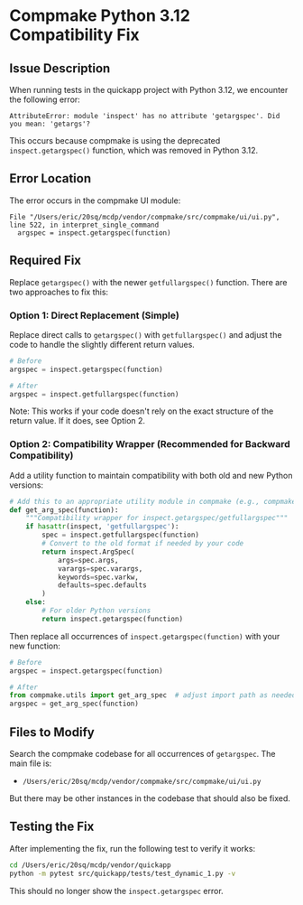 # Compmake Python 3.12 Compatibility Fix

## Issue Description

When running tests in the quickapp project with Python 3.12, we encounter the following error:

```
AttributeError: module 'inspect' has no attribute 'getargspec'. Did you mean: 'getargs'?
```

This occurs because compmake is using the deprecated `inspect.getargspec()` function, which was removed in Python 3.12.

## Error Location

The error occurs in the compmake UI module:

```
File "/Users/eric/20sq/mcdp/vendor/compmake/src/compmake/ui/ui.py", line 522, in interpret_single_command
  argspec = inspect.getargspec(function)
```

## Required Fix

Replace `getargspec()` with the newer `getfullargspec()` function. There are two approaches to fix this:

### Option 1: Direct Replacement (Simple)

Replace direct calls to `getargspec()` with `getfullargspec()` and adjust the code to handle the slightly different return values.

```python
# Before
argspec = inspect.getargspec(function)

# After
argspec = inspect.getfullargspec(function)
```

Note: This works if your code doesn't rely on the exact structure of the return value. If it does, see Option 2.

### Option 2: Compatibility Wrapper (Recommended for Backward Compatibility)

Add a utility function to maintain compatibility with both old and new Python versions:

```python
# Add this to an appropriate utility module in compmake (e.g., compmake/utils.py)
def get_arg_spec(function):
    """Compatibility wrapper for inspect.getargspec/getfullargspec"""
    if hasattr(inspect, 'getfullargspec'):
        spec = inspect.getfullargspec(function)
        # Convert to the old format if needed by your code
        return inspect.ArgSpec(
            args=spec.args,
            varargs=spec.varargs,
            keywords=spec.varkw,
            defaults=spec.defaults
        )
    else:
        # For older Python versions
        return inspect.getargspec(function)
```

Then replace all occurrences of `inspect.getargspec(function)` with your new function:

```python
# Before
argspec = inspect.getargspec(function)

# After
from compmake.utils import get_arg_spec  # adjust import path as needed
argspec = get_arg_spec(function)
```

## Files to Modify

Search the compmake codebase for all occurrences of `getargspec`. The main file is:

- `/Users/eric/20sq/mcdp/vendor/compmake/src/compmake/ui/ui.py`

But there may be other instances in the codebase that should also be fixed.

## Testing the Fix

After implementing the fix, run the following test to verify it works:

```bash
cd /Users/eric/20sq/mcdp/vendor/quickapp
python -m pytest src/quickapp/tests/test_dynamic_1.py -v
```

This should no longer show the `inspect.getargspec` error.